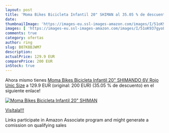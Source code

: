 ```yaml
---
layout: post
title: 'Moma Bikes Bicicleta Infantil 20" SHIMAN al 35.05 % de descuento'
date: 
thumbnailImage: 'https://images-eu.ssl-images-amazon.com/images/I/51oK937gyoL._SL200_.jpg'
images: [ 'https://images-eu.ssl-images-amazon.com/images/I/51oK937gyoL._SL200_.jpg' ]
comments: true
category: ofertas
author: ring
slug: B07K8BJWM7
description:
actualPrice: 129.9 EUR
comparePrice: 200 EUR
inStock: true
---
```


Ahora mismo tienes [Moma Bikes Bicicleta Infantil 20" SHIMANDO 6V  Rojo  Unic Size](https://www.amazon.es/dp/B07K8BJWM7/?tag=tolees-21) a 129.9 EUR (original: 200 EUR) (35.05 %  de descuento) en el siguiente enlace!

[![Moma Bikes Bicicleta Infantil 20" SHIMAN](https://images-eu.ssl-images-amazon.com/images/I/51oK937gyoL._SL200_.jpg)](https://www.amazon.es/dp/B07K8BJWM7/?tag=tolees-21)

[Visítala!!!](https://www.amazon.es/dp/B07K8BJWM7/?tag=tolees-21)

Links participate in Amazon Associate program and might generate a comission on qualifying sales
